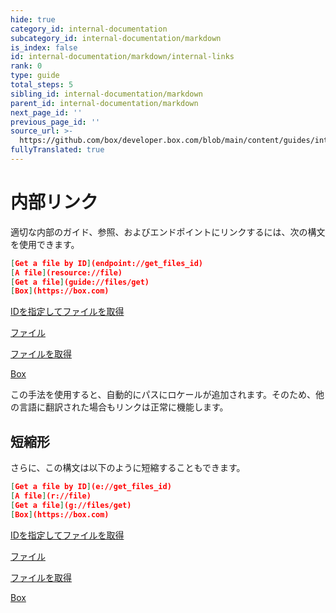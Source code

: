 ```yaml
---
hide: true
category_id: internal-documentation
subcategory_id: internal-documentation/markdown
is_index: false
id: internal-documentation/markdown/internal-links
rank: 0
type: guide
total_steps: 5
sibling_id: internal-documentation/markdown
parent_id: internal-documentation/markdown
next_page_id: ''
previous_page_id: ''
source_url: >-
  https://github.com/box/developer.box.com/blob/main/content/guides/internal-documentation/markdown/internal-links.md
fullyTranslated: true
---
```

<!-- does not need translation -->

# 内部リンク

適切な内部のガイド、参照、およびエンドポイントにリンクするには、次の構文を使用できます。

```json
[Get a file by ID](endpoint://get_files_id)
[A file](resource://file)
[Get a file](guide://files/get)
[Box](https://box.com)
```

<H>

[IDを指定してファイルを取得](endpoint://get_files_id)

[ファイル](resource://file)

[ファイルを取得](guide://files/get)

[Box](https://box.com)

</H>

<Message>

この手法を使用すると、自動的にパスにロケールが追加されます。そのため、他の言語に翻訳された場合もリンクは正常に機能します。

</Message>

## 短縮形

さらに、この構文は以下のように短縮することもできます。

```json
[Get a file by ID](e://get_files_id)
[A file](r://file)
[Get a file](g://files/get)
[Box](https://box.com)
```

<H>

[IDを指定してファイルを取得](e://get_files_id)

[ファイル](r://file)

[ファイルを取得](g://files/get)

[Box](https://box.com)

</H>
